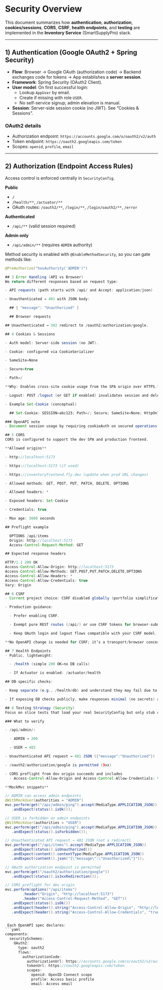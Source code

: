 # Security Overview

This document summarizes how **authentication**, **authorization**, **cookies/sessions**, **CORS**, **CSRF**, **health endpoints**, and **testing** are implemented in the **Inventory Service** (SmartSupplyPro) stack.

---

## 1) Authentication (Google OAuth2 + Spring Security)

- **Flow**: Browser → Google OAuth (authorization code) → Backend exchanges code for tokens → App establishes a **server session**.
- **Framework**: Spring Security (OAuth2 Client).
- **User model**: On first successful login:
  - Lookup `AppUser` by email.
  - Create if missing with role `USER`.
  - No self-service signup; admin elevation is manual.
- **Session**: Server-side session cookie (no JWT). See “Cookies & Sessions”.

### OAuth2 details
- Authorization endpoint: `https://accounts.google.com/o/oauth2/v2/auth`  
- Token endpoint: `https://oauth2.googleapis.com/token`  
- Scopes: `openid`, `profile`, `email`

---

## 2) Authorization (Endpoint Access Rules)

Access control is enforced centrally in `SecurityConfig`.

**Public**
- `/`
- `/health/**`, `/actuator/**`
- OAuth routes: `/oauth2/**`, `/login/**`, `/login/oauth2/**`, `/error`

**Authenticated**
- `/api/**` (valid session required)

**Admin only**
- `/api/admin/**` (requires `ADMIN` authority)

Method security is enabled with `@EnableMethodSecurity`, so you can gate methods like:

```java
@PreAuthorize("hasAuthority('ADMIN')")

## 3 Error Handling (API vs Browser)
We return different responses based on request type:

- API requests (path starts with /api/ and Accept: application/json)

- Unauthenticated → 401 with JSON body:

  ## { "message": "Unauthorized" }

  ## Browser requests

## Unauthenticated → 302 redirect to /oauth2/authorization/google.

## 4 Cookies & Sessions

- Auth model: Server-side session (no JWT).

- Cookie: configured via CookieSerializer

- SameSite=None

- Secure=true

- Path=/

**Why: Enables cross-site cookie usage from the SPA origin over HTTPS.**

- Logout: POST /logout (or GET if enabled) invalidates session and deletes JSESSIONID / SESSION.

- Example Set-Cookie (conceptual)

  ## Set-Cookie: SESSION=abc123; Path=/; Secure; SameSite=None; HttpOnly

### OpenAPI note
- Document session usage by requiring cookieAuth on secured operations (see Section 2). No token is sent in headers or query string.

## 5 CORS
CORS is configured to support the dev SPA and production frontend.

**Allowed origins**

- http://localhost:5173

- https://localhost:5173 (if used)

- https://inventoryfrontend.fly.dev (update when prod URL changes)

- Allowed methods: GET, POST, PUT, PATCH, DELETE, OPTIONS

- Allowed headers: *

- Exposed headers: Set-Cookie

- Credentials: true

- Max age: 3600 seconds

## Preflight example

  OPTIONS /api/items
  Origin: http://localhost:5173
  Access-Control-Request-Method: GET

## Expected response headers

HTTP/1.1 200 OK
Access-Control-Allow-Origin: http://localhost:5173
Access-Control-Allow-Methods: GET,POST,PUT,PATCH,DELETE,OPTIONS
Access-Control-Allow-Headers: *
Access-Control-Allow-Credentials: true
Vary: Origin

## 6 CSRF
- Current project choice: CSRF disabled globally (portfolio simplification).

- Production guidance:

  - Prefer enabling CSRF.

  - Exempt pure REST routes (/api/) or use CSRF tokens for browser-submitted forms.

  - Keep OAuth login and logout flows compatible with your CSRF model.

**No OpenAPI change is needed for CSRF; it’s a transport/browser concern**.

## 7 Health Endpoints
- Public, lightweight:

  - /health (simple 200 OK—no DB calls)

  - If Actuator is enabled: /actuator/health

## DB-specific checks:

- Keep separate (e.g., /health/db) and understand they may fail due to upstream allowlists.

- If exposing DB checks publicly, make responses minimal (no secrets) and document potential failure modes.

## 8 Testing Strategy (Security)
Focus on slice tests that load your real SecurityConfig but only stub controllers as needed.

### What to verify

- /api/admin/:

  - ADMIN → 200

  - USER → 403

- Unauthenticated API request → 401 JSON ({"message":"Unauthorized"})

- /oauth2/authorization/google is permitted (3xx)

- CORS preflight from dev origin succeeds and includes
  - Access-Control-Allow-Origin and Access-Control-Allow-Credentials: true

**MockMvc snippets**

// ADMIN can access admin endpoints
@WithMockUser(authorities = "ADMIN")
mvc.perform(get("/api/admin/ping").accept(MediaType.APPLICATION_JSON))
   .andExpect(status().isOk());

// USER is forbidden on admin endpoints
@WithMockUser(authorities = "USER")
mvc.perform(get("/api/admin/ping").accept(MediaType.APPLICATION_JSON))
   .andExpect(status().isForbidden());

// Unauthenticated API request → 401 JSON (not a redirect)
mvc.perform(get("/api/items").accept(MediaType.APPLICATION_JSON))
   .andExpect(status().isUnauthorized())
   .andExpect(content().contentType(MediaType.APPLICATION_JSON))
   .andExpect(content().json("{\"message\":\"Unauthorized\"}"));

// OAuth authorization endpoint is permitted
mvc.perform(get("/oauth2/authorization/google"))
   .andExpect(status().is3xxRedirection());

// CORS preflight for dev origin
mvc.perform(options("/api/items")
        .header("Origin", "http://localhost:5173")
        .header("Access-Control-Request-Method", "GET"))
   .andExpect(status().isOk())
   .andExpect(header().string("Access-Control-Allow-Origin", "http://localhost:5173"))
   .andExpect(header().string("Access-Control-Allow-Credentials", "true"));


 Each OpenAPI spec declares:
```yaml
components:
  securitySchemes:
    OAuth2:
      type: oauth2
      flows:
        authorizationCode:
          authorizationUrl: https://accounts.google.com/o/oauth2/v2/auth
          tokenUrl: https://oauth2.googleapis.com/token
          scopes:
            openid: OpenID Connect scope
            profile: Access basic profile
            email: Access email
